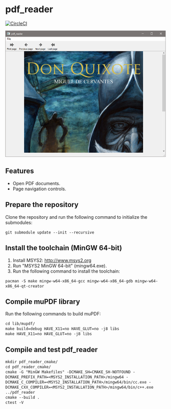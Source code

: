# pdf_reader
[![CircleCI](https://circleci.com/gh/antonioborondo/pdf_reader.svg?style=svg)](https://circleci.com/gh/antonioborondo/pdf_reader)

![Screenshot](resources/screenshot.png?raw=true)

## Features
- Open PDF documents.
- Page navigation controls.

## Prepare the repository
Clone the repository and run the following command to initialize the submodules:
```
git submodule update --init --recursive
```
## Install the toolchain (MinGW 64-bit)
1. Install MSYS2: http://www.msys2.org
1. Run "MSYS2 MinGW 64-bit" (mingw64.exe).
1. Run the following command to install the toolchain:
```
pacman -S make mingw-w64-x86_64-gcc mingw-w64-x86_64-gdb mingw-w64-x86_64-qt-creator
```
## Compile muPDF library
Run the following commands to build muPDF:
```
cd lib/mupdf/
make build=debug HAVE_X11=no HAVE_GLUT=no -j8 libs
make HAVE_X11=no HAVE_GLUT=no -j8 libs
```
## Compile and test pdf_reader
```
mkdir pdf_reader_cmake/
cd pdf_reader_cmake/
cmake -G "MinGW Makefiles" -DCMAKE_SH=CMAKE_SH-NOTFOUND -DCMAKE_PREFIX_PATH=<MSYS2_INSTALLATION_PATH>/mingw64 -DCMAKE_C_COMPILER=<MSYS2_INSTALLATION_PATH>/mingw64/bin/cc.exe -DCMAKE_CXX_COMPILER=<MSYS2_INSTALLATION_PATH>/mingw64/bin/c++.exe ../pdf_reader
cmake --build .
ctest -V
```
